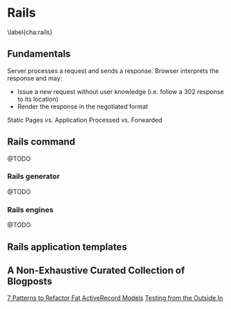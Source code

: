 # Rails
\label{cha:rails}

## Fundamentals

Server processes a request and sends a response. Browser interprets the response and may:

* Issue a new request without user knowledge (i.e. follow a 302 response to its location)
* Render the response in the negotiated format

Static Pages vs. Application Processed vs. Forwarded

## Rails command

@TODO

### Rails generator

@TODO

### Rails engines

@TODO

## Rails application templates

## A Non-Exhaustive Curated Collection of Blogposts

[7 Patterns to Refactor Fat ActiveRecord Models](http://blog.codeclimate.com/blog/2012/10/17/7-ways-to-decompose-fat-activerecord-models/)
[Testing from the Outside In](http://robots.thoughtbot.com/testing-from-the-outsidein)

